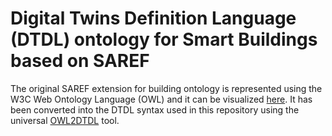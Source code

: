 # Digital Twins Definition Language (DTDL) ontology for Smart Buildings based on SAREF

The original SAREF extension for building ontology is represented using the W3C Web Ontology Language (OWL) and it can be visualized [here](https://saref.etsi.org/saref4bldg/v1.1.2/). It has been converted into the DTDL syntax used in this repository using the universal [OWL2DTDL](https://github.com/Azure/opendigitaltwins-building-tools/tree/master/OWL2DTDL) tool.